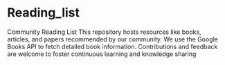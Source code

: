 # Reading_list
Community Reading List  This repository hosts resources like books, articles, and papers recommended by our community. We use the Google Books API to fetch detailed book information. Contributions and feedback are welcome to foster continuous learning and knowledge sharing
